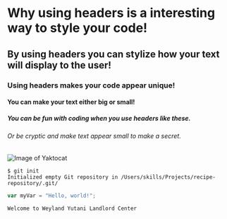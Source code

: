 # Why using headers is a interesting way to style your code!
## By using headers you can stylize how your text will display to the user!
### Using headers makes your code appear unique!
#### You can make your text either big or small!
##### You can be fun with coding when you use headers like these.
###### Or be cryptic and make text appear small to make a secret.

![Image of Yaktocat](https://octodex.github.com/images/yaktocat.png)

```
$ git init
Initialized empty Git repository in /Users/skills/Projects/recipe-repository/.git/
```

``` javascript
var myVar = "Hello, world!";
```

```
Welcome to Weyland Yutani Landlord Center
```
